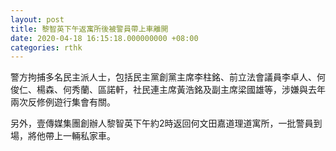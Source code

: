 ```yaml
---
layout: post
title: 黎智英下午返寓所後被警員帶上車離開
date: 2020-04-18 16:15:18.000000000 +08:00
categories: rthk
---
```


警方拘捕多名民主派人士，包括民主黨創黨主席李柱銘、前立法會議員李卓人、何俊仁、楊森、何秀蘭、區諾軒，社民連主席黃浩銘及副主席梁國雄等，涉嫌與去年兩次反修例遊行集會有關。

另外，壹傳媒集團創辦人黎智英下午約2時返回何文田嘉道理道寓所，一批警員到場，將他帶上一輛私家車。
